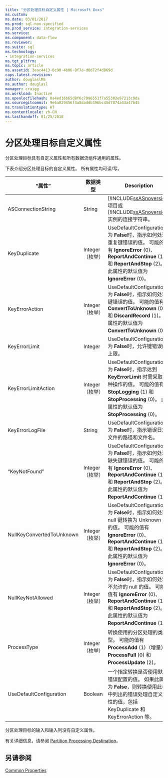 ```yaml
---
title: "分区处理目标自定义属性 | Microsoft Docs"
ms.custom: 
ms.date: 03/01/2017
ms.prod: sql-non-specified
ms.prod_service: integration-services
ms.service: 
ms.component: data-flow
ms.reviewer: 
ms.suite: sql
ms.technology:
- integration-services
ms.tgt_pltfrm: 
ms.topic: article
ms.assetid: 3eac4413-0c90-4b06-8f7e-d0d72f4d869d
caps.latest.revision: 
author: douglaslMS
ms.author: douglasl
manager: craigg
ms.workload: Inactive
ms.openlocfilehash: 0a4ed16b65d8f6c7096551f7a55382e97213c9da
ms.sourcegitcommit: 9e6a029456f4a8daddb396bc45d7874a43a47b45
ms.translationtype: HT
ms.contentlocale: zh-CN
ms.lasthandoff: 01/25/2018
---
```

# <a name="partition-processing-destination-custom-properties"></a>分区处理目标自定义属性
  分区处理目标具有自定义属性和所有数据流组件通用的属性。  
  
 下表介绍分区处理目标的自定义属性。 所有属性均可读/写。  
  
|“属性”|数据类型|Description|  
|--------------|---------------|-----------------|  
|ASConnectionString|String|[!INCLUDE[ssASnoversion](../../includes/ssasnoversion-md.md)] 项目或 [!INCLUDE[ssASnoversion](../../includes/ssasnoversion-md.md)]实例的连接字符串。|  
|KeyDuplicate|Integer（枚举）|UseDefaultConfiguration 为 **False**时，指示如何处理重复键错误的值。 可能的值有 **IgnoreError** (0)、 **ReportAndContinue** (1) 和 **ReportAndStop** (2)。 此属性的默认值为 **IgnoreError** (0)。|  
|KeyErrorAction|Integer（枚举）|UseDefaultConfiguration 为 **False**时，指示如何处理键错误的值。 可能的值有 **ConvertToUnknown** (0) 和 **DiscardRecord** (1)。 此属性的默认值为 **ConvertToUnknown** (0)。|  
|KeyErrorLimit|Integer|UseDefaultConfiguration 为 **False**时，允许键错误的上限。|  
|KeyErrorLimitAction|Integer（枚举）|UseDefaultConfiguration 为 **False**时，指示达到 **KeyErrorLimit** 时需采取何种操作的值。 可能的值有 **StopLogging** (1) 和 **StopProcessing** (0)。 此属性的默认值为 **StopProcessing** (0)。|  
|KeyErrorLogFile|String|UseDefaultConfiguration 为 **False**时，指示错误日志文件的路径和文件名。|  
|“KeyNotFound”|Integer（枚举）|UseDefaultConfiguration 为 **False**时，指示如何处理缺失键错误的值。 可能的值有 **IgnoreError** (0)、 **ReportAndContinue** (1) 和 **ReportAndStop** (2)。 此属性的默认值为 **ReportAndContinue** (1)。|  
|NullKeyConvertedToUnknown|Integer（枚举）|UseDefaultConfiguration 为 **False**时，指示如何处理 null 键转换为 Unknown 值的值。 可能的值有 **IgnoreError** (0)、 **ReportAndContinue** (1) 和 **ReportAndStop** (2)。 此属性的默认值为 **IgnoreError** (0)。|  
|NullKeyNotAllowed|Integer（枚举）|UseDefaultConfiguration 为 **False**时，指示如何处理不允许的 null 的值。 可能的值有 **IgnoreError** (0)、 **ReportAndContinue** (1) 和 **ReportAndStop** (2)。 此属性的默认值为 **ReportAndContinue** (1)。|  
|ProcessType|Integer（枚举）|转换使用的分区处理的类型。 可能的值有 **ProcessAdd** (1)（增量）、 **ProcessFull** (0) 和 **ProcessUpdate** (2)。|  
|UseDefaultConfiguration|Boolean|一个指定转换是否使用默认错误配置的值。 如果此属性为 **False**，则转换使用此表中列出的错误处理自定义属性的值，包括 KeyDuplicate 和 KeyErrorAction 等。|  
  
 分区处理目标的输入和输入列没有自定义属性。  
  
 有关详细信息，请参阅 [Partition Processing Destination](../../integration-services/data-flow/partition-processing-destination.md)。  
  
## <a name="see-also"></a>另请参阅  
 [Common Properties](http://msdn.microsoft.com/library/51973502-5cc6-4125-9fce-e60fa1b7b796)  
  
  
